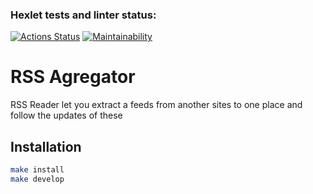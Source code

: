### Hexlet tests and linter status:
[![Actions Status](https://github.com/Tatsianaana/frontend-project-11/actions/workflows/hexlet-check.yml/badge.svg)](https://github.com/Tatsianaana/frontend-project-11/actions)
[![Maintainability](https://api.codeclimate.com/v1/badges/383e27f33d1d00a5f2a7/maintainability)](https://codeclimate.com/github/Tatsianaana/frontend-project-11/maintainability)

# RSS Agregator
RSS Reader let you extract a feeds from another sites to one place and follow the updates of these

## Installation
```Bash
make install
make develop
```